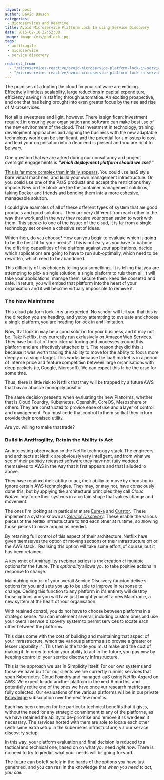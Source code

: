 ```yaml
---
layout: post
author: David Dawson
categories:
 - Microservices and Reactive
title: Avoid Microservice Platform Lock In using Service Discovery
date: 2015-02-10 22:52:00
image: images/vis/padlock.jpg
tags:
 - antifragile
 - microservice
 - service discovery

redirect_from: 
  - "/microservices-reactive/avoid-microservice-platform-lock-in-service-discovery.html"
  - "/microservices-reactive/avoid-microservice-platform-lock-in-service-discovery/index.html"
---
```

The promises of adopting the cloud for your software are enticing. Effectively limitless scalability, large reductions in capital expenditure, efficiency savings in staffing through automation. An exciting prospective, and one that has being brought into even greater focus by the rise and rise of Microservices.

Not all is sweetness and light, however. There is significant investment required in ensuring your organisation and software can make best use of the new environment of the cloud. That investment in technology, training, development approaches and aligning the business with the new adaptable technology world can be significant, and the potential for a misstep to cost and lead your organisation into a dead end is present and you are right to be wary.

One question that we are asked during our consultancy and project oversight engagements is <em><strong>"which deployment platform should we use?"</strong></em>

<a title="Microservice Deployment Overview" href="/learning/getting-started-microservices/microservice-deployment-overview/">This is far more complex than initially appears</a>. You could use IaaS style bare virtual machines, and build your own management infrastructure. Or, you could use one of the PaaS products and accept the restrictions they impose. New on the block are the the container management solutions, taking Docker and friends and bonding them into a more cohesive, manageable solution.

I could give examples of all of these different types of system that are good products and good solutions. They are very different from each other in the way they work and in the way they require your organisation to work with them. This speaks to one of the issues of the cloud, it is far from a single technology set or even a cohesive set of ideas.

Which then, do you choose? How can you begin to evaluate which is going to be the best fit for your needs?  This is not easy as you have to balance the differing capabilities of the platform against your applications, decide which applications are going to have to run sub-optimally, which need to be rewritten, which need to be abandoned.

This difficulty of this choice is telling you something.  It is telling that you are attempting to pick a single solution, a single platform to rule them all. It will take your applications, manage them, secure them, keep the cosseted and safe. In return, you will embed that platform into the heart of your organisation and it will become virtually impossible to remove it.
<h3>The New Mainframe</h3>
This cloud platform lock-in is unexpected. No vendor will tell you that this is the direction you are heading, and yet by attempting to evaluate and choose a single platform, you are heading for lock in and limitation.

Now, that lock in may be a good solution for your business, and it may not be. Take Netflix, they currently run exclusively on Amazon Web Services. They have built all of their internal tooling and processes around this platform and are effectively attached to it. The reason they did this is because it was worth trading the ability to move for the ability to focus more deeply on a single target. This works because the IaaS market is in a period of intense price and feature competition between large organisations with deep pockets (ie, Google, Microsoft). We can expect this to be the case for some time.

Thus, there is little risk to Netflix that they will be trapped by a future AWS that has an abusive monopoly position.

The same decision presents when evaluating the new Platforms, whether that is Cloud Foundry, Kubernetes, Openshift, CoreOS, Mesosphere or others. They are constructed to provide ease of use and a layer of control and management. You must cede that control to them so that they in turn provide their promised utility.

Are you willing to make that trade?
<h3>Build in Antifragility, Retain the Ability to Act</h3>
An interesting observation on the Netflix technology stack. The engineers and architects at Netflix are obviously very intelligent, and from what we see of their publicly released software they have not fully wedded themselves to AWS in the way that it first appears and that I alluded to above.

They have retained their ability to act, their ability to move by choosing to ignore certain AWS technologies. They may, or may not, have consciously done this, but by applying the architectural principles they call <em>Cloud Native</em> they force their systems in a certain shape that values change and movement.

The ones I'm looking at in particular at are <a title="Service Discovery Overview" href="/learning/getting-started-microservices/service-discovery-overview/#eureka" target="_blank">Eureka</a> and <a href="/learning/getting-started-microservices/service-discovery-overview/#zookeeper" target="_blank">Curator</a>.  These implement a system known as <em><a title="Service Discovery Overview" href="/learning/getting-started-microservices/service-discovery-overview/" target="_blank">Service Discovery</a>. </em>These enable the various pieces of the Netflix infrastructure to find each other at runtime, so allowing those pieces to move around as needed.

By retaining full control of this aspect of their architecture, Netflix have given themselves the option of moving sections of their infrastructure off of the AWS stack.  Realising this option will take some effort, of course, but it has been retained.

A key tenet of <a title="Antifragility Webinars: Practice Beyond the Rhetoric!" href="/antifragile/webinars/" target="_blank">Antifragility (webinar series)</a> is the creation of multiple options for the future. This <em>optionality</em> allows you to take positive actions in response to change.

Maintaining control of your overall Service Discovery function delivers options for you and sets you up to be able to improve in response to change. Ceding this function to any platform in it's entirety will destroy those options and you will have just bought yourself a new Mainframe, a new system at the heart of your organisation.

With retained control, you do not have to choose between platforms in a strategic sense. You can implement several, including custom ones and use your overall service discovery system to permit services to locate each other between the platforms.

This does come with the cost of building and maintaining that aspect of your infrastructure, which the various platforms also provide a greater or lesser capability in. This then is the trade you must make and the cost of making it. In order to retain your ability to act in the future, you pay now by keeping control of your service discovery infrastructure.

This is the approach we use in Simplicity Itself. For our own systems and those we have built for our clients we are currently running services that span Kubernetes, Cloud Foundry and managed IaaS using Netflix Asgard on AWS. We expect to add another platform in the next 6 months, and potentially retire one of the ones we have once our research metrics are fully collected. Our evaluations of the various platforms will be in our private <a title="Expert Learning: The Knowledge" href="/learning/the-knowledge/" target="_blank">Knowledge</a> subscription over the next few months.

Each has been chosen for the particular technical benefits that it gives, without the need for any strategic commitment to any of the platforms, as we have retained the ability to de-prioritise and remove it as we deem it necessary. The services hosted with them are able to locate each other (with some extra setup in the kubernetes infrastructure) via our service discovery setup.

In this way, your platform evaluation and final decision is reduced to a tactical and technical one, based on on what you need <em>right now. </em>There is no need to try to predict what your needs will be going forward.

The future can be left safely in the hands of the options you have just generated, and you can rest in the knowledge that <em>when you need to act, you can</em>.